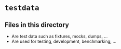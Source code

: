 # `testdata`

## Files in this directory

- Are test data such as fixtures, mocks, dumps, ...
- Are used for testing, development, benchmarking, ...
